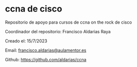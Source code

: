 # ccna de cisco
Repositorio de apoyo para cursos de ccna on the rock de cisco

Coordinador del repositorio: Francisco Aldarias Raya

Creado el: 15/7/2023

Email: francisco.aldarias@aulamentor.es

Github: https://github.com/aldarias/ccna 
